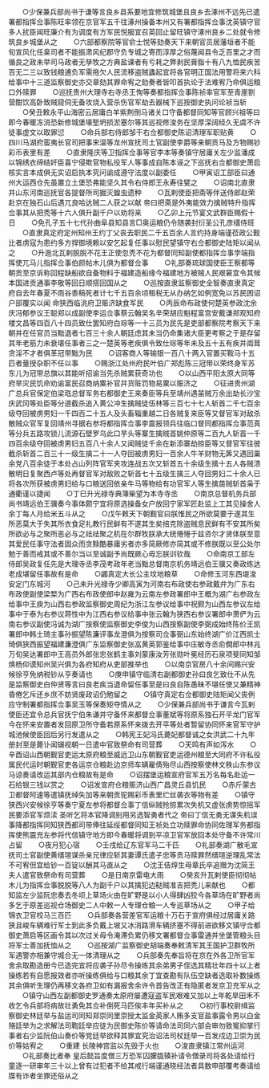 <!-- { "loadSidebar": true } -->
　　○少保兼兵部尚书于谦等言良乡县系要地宜修筑城堡且良乡去涿州不远先已遣署都指挥佥事陈旺率领在京官军五千往涿州操备本州又有署都指挥佥事沈英镇守官多人扰臣闻旺廉介有为调度有方军民悦服宜召英回止留旺镇守涿州良乡二处就令修筑良乡城堡从之
　　○六部都察院等官俞士悦等劾奏天下来朝官员居藩垣者不能旬宣风化任臬司者不能振肃风纪郡守负专城之寄而淳厚之俗蔑闻县令乏百里之才而循良之政未举司马政者无孳牧之方典盐课者有亏耗之弊剥民膏脂十有八九恤民疾苦百无二三以致钱粮逋负军需拖欠人民流移盗贼蠭起宜将各官明正国法用警将来六科给事中十三道监察御史亦交章劾其罪命宥之劾奏者皆叩首执论于法难宥乃命俱运粮口外赎罪
　　○巡抚贵州大理寺右寺丞王恂等奏都指挥佥事陈祯率官军至青崖劄营酣饮高卧致贼窥伺无备攻烧入营杀伤官军劫去器械下巡按御史执问论祯当斩
　　○癸丑敕永平山海密云居庸白羊紫荆倒马诸关口守备都督同知等官顾兴祖等曰即今春暖冻消恐新修城堡壕堑坍损淤塞尔等其巡视修浚务在坚厚深阔经久无虞不许徒事虚文以取罪愆
　　○命兵部右侍郎邹干右佥都御史陈诏清理军职贴黄
　　○四川马湖府蛮夷长官司把事宋温等龙州宣抚司土官副使李爵等来朝贡马及方物赐钞彩币表里有差
　　○直隶隆庆等卫指挥佥事等官李本等奏镇守居庸关左少监潘成以锦绣衣缔结奸臣喜宁侵欺官物私役军人等事成自陈本诬之下巡抚右佥都御史萧启核实言本成俱无实诏启执本究问谕成遵守法度以副委任
　　○甲寅诏工部臣曰通州大运西仓先虽置立土堡恐弗能坚久其令右侍郎王永寿往甓之
　　○诏南北直隶并山东河南巡抚官各提督所司掘灭蝗虫遗种
　　○瓦剌使臣把斋等伴送侍郎赵荣赴京在独石山后遇兀良哈达贼二人获之以献  帝曰把斋是外夷能效力擒贼特升指挥佥事其从把秃等十六人俱升副千户以劝将来
　　○乙卯上元节宴文武群臣赐假十日
　　○免孔子五十七代孙曲阜县知县言□奥运粮仍令随袭封衍圣公孔彦缙侍班
　　○直隶真定府定州知州王约丁父丧去职民二千五百余人言约持身端谨莅政公觐比者虏寇为患约多方捍御境赖以安乞起复任事以慰民望镇守右佥都御史陆矩以闻从之
　　○升迤北瓦剌脱脱不花王正使忽秃不花为都督同知副使都指挥佥事孛端指挥使兀马儿指挥佥事伯颜帖木儿俱为都督佥事
　　○礼部奏琉球国使臣王察都等朝贡至京诉称回程缺船欲自备物料于福建造船缘今福建地方被贼人民艰窘宜令其候本国进贡通事李敬等回日顺搭回国从之
　　○巡按直隶监察御史全智奏直隶真定府自去年春夏不雨谷黍稿死者计七千五百余顷租税无从办纳乞如例宽免以苏民困诏户部覆实以闻  命狭西临洮府卫赈济缺食军民
　　○丙辰命布政使何楚英参政沈余庆冯郁参议王聪郑以成副使李运佥事蔡云翰吴名辛荣胡应魁程富宫安戴谦郑观知府楼文昌等四百八十四员致仕罢知府白琮等一十三员为民先是吏部都察院考察天下来朝并在任官员当黜退者七百三十余人朝廷虑其未当仍命集诸大臣更考察之于是存留其年老筋力未衰堪任事者三之一楚英等老疾俱令致仕琮等年未及五十五有疾并阘茸贪淫不才者俱革冠带黜为民
　　○诏客商人等输银一百八十两入官置买鞍马十五匹者量授杂职不任以事
　　○赐浙江处州府民叶伯广郑彪陈三冠带以荣终身军苏东儿为冠带总旗以其能听招谕当先杀贼累获奇功也
　　○以山西平阳太原大同等府旱灾民饥命劝谕富民召商纳粟补官并货赃罚物易粟以赈济之
　　○征进贵州湖广总兵官保定伯梁珤总督军务右都御史王来奏臣等兵至靖州遇苖贼万余出劫长沙宝庆武冈等处臣等分道截杀追入黄公冲生擒贼徒伍林等三百七十七人斩首二千七百余级夺回被虏男妇一千四百二十五人及头畜辎重越二日各贼复来臣等又督官军对敌杀散贼众官军复回靖州寻据右参将都指挥佥事李震报领兵往临口督同都指挥佥事范真等分兵五路攻锁儿流源石壁罗乌此口芋头等寨生擒贼首姚仲原等二百九人斩首一千四百余级夺回被虏男妇五百八十余人又闻贼徒千余在新添寨劫掠臣等又督官军往彼截杀斩首二百三十一级生擒二十一人夺回被虏男妇一百余人牛羊财物无筭又遇回巢余党八百余徒于本处占山列阵官军夹攻连战五次又斩首五十余级生擒十五人各贼溃散明日复聚西卢等处再督官军对敌败之斩首七十五级生擒三人夺回男妇二十余人已将各次所获被虏男妇给与口粮送回依亲牛马等物给有功官军人等生擒苗贼斩首枭于通衢谨以捷闻
　　○丁巳升光禄寺典簿柴望为本寺寺丞
　　○南京总督机务兵部尚书靖远伯王骥奏今事体颇宁宜将原选操备女户放回宁家军匠赴监上工其见操舍人余丁每人月给米五斗从之
　　○戊午敕天下朝觐官曰朕惟民之所欲莫要于遂其生所恶莫大于失其所衣食足礼教行民鲜有不遂其生矣掊克除盗贼息民鲜有不安其所矣所欲必与之聚所恶必与之祛祛聚之机在尔群牧朕承大统惓惓于兹咨尔才贤体朕至意其爱民任事守法者固众而贪黩酷暴庸劣者亦多简厥修亦简其或不修朕既以至公处尔勉于善而戒其或不善尔当以至诚副予尚既厥心毋忘朕训钦哉
　　○命南京工部左侍郎吴政复任先是大理寺丞李茂考政年老当黜总督南京机务靖远伯王骥又奏政练达老成堪留任事故有是命
　　○蠲真定大长公主坟地粮草
　　○命修玉河东西堤浚安定门东城河
　　○己未升光禄寺少卿高寅为河南右布政使右参政戴弁为广东右布政使副使梁楘为广西右布政使郎中赵雍为云南左参政署郎中王概为湖广右参政左给事中王庾为山西右参政监察御史周纪为浙江左参议给事中祝颢为山西左参议左给事中于泰为右参议蒋性中为江西右参议给事中张云翰为狭西右参议署郎中萧俨为云南右参议副使冯诚为湖广按察使监察御史李俊为山西按察副使李弼成始终陈价王凯署郎中韩士琦主事孙振望陈濂评事龙澄俱为按察司佥事弼山东始终湖广价江西凯士琦俱狭西振望福建濂澄俱广东监察御史张嵓黄英郭鉴给事中庄敏寺丞俞僴郎中林兆万旬吴达署郎中王高员外郎张忠张鹤主事刘蒙康汝芳张勋叶冕经历石泉项斐同知邹焕杨仰谟知州吴兴俱为各府知府从吏部推举也
　　○以南京官房八十余间赐兴安候徐亨免纳税钞从亨奏请也
　　○庚申镇守临清右副都御史孙曰良乞致仕不从先是监察御史白仲贤等言曰良老疾当退命留任事至是曰良自陈愚昧不堪任使又兼精神昏倦乞斥还乡庶不妨贤废政诏仍勉留之
　　○镇守真定右佥都御史陆矩闻父丧例应守制署都指挥佥事吴玉等保奏矩夺情从之
　　○少保兼兵部尚书于谦言今瓦剌使臣还宜令总兵官抚宁伯朱谦并守备怀来都督佥事董斌等将原系独石开平龙门官军今在怀来安置者发回原卫所守备若原系怀来拨去开平等处者暂留协同怀来官军守护城池候使臣回后另行发遣从之
　　○韩宪王妃冯氏薨妃都督诚之女洪武二十九年册封至是薨讣闻辍视朝一日遣中官致祭命有司营葬
　　○天鸣有声如泻水
　　○辛酉诏山西朝觐官吏运太原府粮至威远卫山东朝觐官吏运德州粮至大同府不许私役属民代运时朝觐官吏各运京仓粮赴边京师车辆雇倩殆尽山西按察使林文秩山东参议马谅奏请改运其部内仓粮故有是命
　　○诏摆堡运粮宣府官军五万名每名赴运一石给银三钱以赏之
　　○诏发宣府仓粮赈济山西广昌灵丘县饥民
　　○赤斤蒙古卫都督阿速等遣镇抚绰失加等来朝贡驼赐彩币表里纻丝袭衣等物有差
　　○镇守狭西兴安候徐亨等奏宁夏左参将都督佥事丁信纵贼抢掠累次失机又虚张虏势惊摇军民要添官军烦渎  圣听乞将本官降调别用另选智勇者代之  帝曰丁信无勇无谋失机误事降都指挥同知狭西都司带俸往延绥都督同知王祯处立功赎罪命协同佐理军务都指挥使熊震充左参将代信镇守地方即今春暖将调到平凉卫官军放回本处守备不许常川占留
　　○夜月犯心宿
　　○壬戌给辽东官军马二千匹
　　○礼部奏湖广散毛宣抚司土官副使黄缙瑄谋杀亲兄律应斩其妻谭氏遣子忠等贡马赎罪然缙瑄逆理乱常法不可宥但宜给钞一百锭以酬其马直从之
　　○沈王佶焞生母章氏卒追赠为沈简王夫人遣官致祭命有司营葬
　　○是日南京雷电大雨
　　○癸亥升瓦剌使臣彻彻帖木儿为指挥佥事脱脱等八人为副千户以其擒犯边鞑贼准吉把秃儿来献也
　　○都知监左少监阮忠奏去冬坝上草场火由在旷野是以小人得肆凶狡今各草场在旷野者尚多乞于原差巡视仓场御史二人中敕一人专理仓粮一人专巡草场从之
　　○甲子给锦衣卫官校马三百匹
　　○兵部奏各营差官军运粮十万石于宣府俱经过居庸关路狭且峻车辆难行军士到此多负戴上坡又冰消路滑车辆挤塞不得前进欲移文镇守佥都御史萧启等区画令其以次过关毋令淹滞负累仍移文署都督佥事雷通并坐堡管粮头目将军士善加抚恤从之
　　○巡按湖广监察御史胡端奏奉敕清军其王国护卫群牧所军遇警亦相兼守城合无一体清理从之
　　○兵部奏先奉旨将在京在外各卫所官军舍余取勘造册今已造完宜将应袭子孙尽令操练其余弟男子侄选其精壮年四十以上者操练若有自愿报效者亦听操练俱给与口粮其余丁宜查勘有队伍空缺者选取补数操练其余俱听生理仍再移文各府卫如有漏报舍余许令首告改正有隐匿者发京卫充军从之
　　○镇守山西左副都御史罗通奏太原府屡遭寇盗军民艰难又加以上年乾旱田禾不收乞令兵部将病故壮勇免其佥补倒死马匹俟丰年买补从之
　　○初行事校尉缉监察御史林廷举与盐运司同知郑崇同里崇授太监金英家人贿多支官盐事露令男以白金赂廷举为之求解法司鞫廷举应徒为民御史陈价等请命法司同六部会审勿致冤抑掌行事者右少监阮伯山奏价等党廷举欲释其罪宜究治诏法司杖廷举一百发戍边卫崇为民价等姑宥之
　　○重建  长陵神宫监以先毁于火也
　　○浚直隶镇江常州运河
　　○礼部奏比者奉  皇后懿旨度僧三万恐军囚朦胧辏补请令僧录司将各处请给行童逐一研审年三十以上曾有过犯者不给其戒行端谨通晓经法者具数申部覆考奏请给牒有诈者坐罪还俗从之

